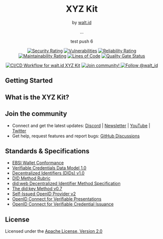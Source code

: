 <div align="center">
 <h1>XYZ Kit</h1>
 <span>by </span><a href="https://walt.id">walt.id</a>
 <p>...<p>
 
 test push 6

[![Security Rating](https://sonarcloud.io/api/project_badges/measure?project=walt-id_waltid-xyzkit&metric=security_rating)](https://sonarcloud.io/dashboard?id=walt-id_waltid-xyzkit)
[![Vulnerabilities](https://sonarcloud.io/api/project_badges/measure?project=walt-id_waltid-xyzkit&metric=vulnerabilities)](https://sonarcloud.io/dashboard?id=walt-id_waltid-xyzkit)
[![Reliability Rating](https://sonarcloud.io/api/project_badges/measure?project=walt-id_waltid-xyzkit&metric=reliability_rating)](https://sonarcloud.io/dashboard?id=walt-id_waltid-xyzkit)
[![Maintainability Rating](https://sonarcloud.io/api/project_badges/measure?project=walt-id_waltid-xyzkit&metric=sqale_rating)](https://sonarcloud.io/dashboard?id=walt-id_waltid-xyzkit)
[![Lines of Code](https://sonarcloud.io/api/project_badges/measure?project=walt-id_waltid-xyzkit&metric=ncloc)](https://sonarcloud.io/dashboard?id=walt-id_waltid-xyzkit)
[![Quality Gate Status](https://sonarcloud.io/api/project_badges/measure?project=walt-id_waltid-xyzkit-examples&metric=alert_status)](https://sonarcloud.io/dashboard?id=walt-id_waltid-xyzkit)

[![CI/CD Workflow for walt.id XYZ Kit](https://github.com/walt-id/waltid-xyzkit/actions/workflows/build.yml/badge.svg?branch=master)](https://github.com/walt-id/waltid-xyzkit/actions/workflows/build.yml)
<a href="https://walt.id/community">
<img src="https://img.shields.io/badge/Join-The Community-blue.svg?style=flat" alt="Join community!" />
</a>
<a href="https://twitter.com/intent/follow?screen_name=walt_id">
<img src="https://img.shields.io/twitter/follow/walt_id.svg?label=Follow%20@walt_id" alt="Follow @walt_id" />
</a>


</div>

## Getting Started


## What is the XYZ Kit?

## Join the community

* Connect and get the latest updates: <a href="https://discord.gg/AW8AgqJthZ">Discord</a> | <a href="https://walt.id/newsletter">Newsletter</a> | <a href="https://www.youtube.com/channel/UCXfOzrv3PIvmur_CmwwmdLA">YouTube</a> | <a href="https://mobile.twitter.com/walt_id" target="_blank">Twitter</a>
* Get help, request features and report bugs: <a href="https://github.com/walt-id/.github/discussions" target="_blank">GitHub Discussions</a>

## Standards & Specifications

- [EBSI Wallet Conformance](https://ec.europa.eu/digital-building-blocks/wikis/display/EBSIDOC/EBSI+Wallet+Conformance+Testing) 
- [Verifiable Credentials Data Model 1.0](https://www.w3.org/TR/vc-data-model/) 
- [Decentralized Identifiers (DIDs) v1.0](https://w3c.github.io/did-core/) 
- [DID Method Rubric](https://w3c.github.io/did-rubric/)
- [did:web Decentralized Identifier Method Specification](https://w3c-ccg.github.io/did-method-web/) 
- [The did:key Method v0.7](https://w3c-ccg.github.io/did-method-key/)
- [Self-Issued OpenID Provider v2](https://openid.net/specs/openid-connect-self-issued-v2-1_0.html)
- [OpenID Connect for Verifiable Presentations](https://openid.net/specs/openid-connect-4-verifiable-presentations-1_0-07.html) 
- [OpenID Connect for Verifiable Credential Issuance](https://openid.net/specs/openid-4-verifiable-credential-issuance-1_0.html) 

## License

Licensed under the [Apache License, Version 2.0](https://github.com/walt-id/waltid-xyzkit/blob/master/LICENSE)
